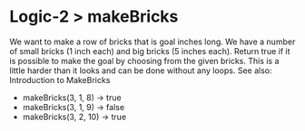 # Logic-2 > makeBricks

We want to make a row of bricks that is goal inches long. We have a number of small bricks (1 inch each) and big bricks (5 inches each). Return true if it is possible to make the goal by choosing from the given bricks. This is a little harder than it looks and can be done without any loops. See also: Introduction to MakeBricks

- makeBricks(3, 1, 8) → true
- makeBricks(3, 1, 9) → false
- makeBricks(3, 2, 10) → true